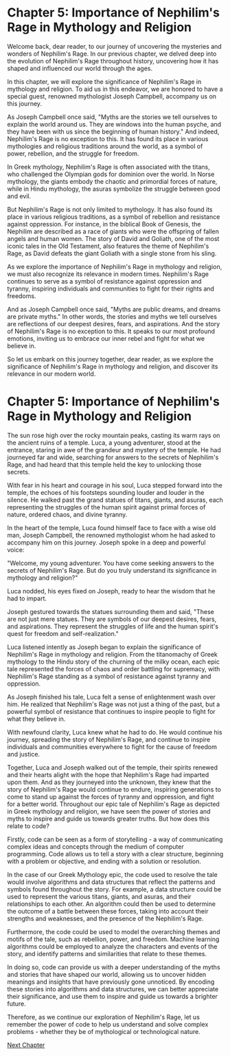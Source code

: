 # Chapter 5: Importance of Nephilim's Rage in Mythology and Religion

Welcome back, dear reader, to our journey of uncovering the mysteries and wonders of Nephilim's Rage. In our previous chapter, we delved deep into the evolution of Nephilim's Rage throughout history, uncovering how it has shaped and influenced our world through the ages.

In this chapter, we will explore the significance of Nephilim's Rage in mythology and religion. To aid us in this endeavor, we are honored to have a special guest, renowned mythologist Joseph Campbell, accompany us on this journey.

As Joseph Campbell once said, "Myths are the stories we tell ourselves to explain the world around us. They are windows into the human psyche, and they have been with us since the beginning of human history." And indeed, Nephilim's Rage is no exception to this. It has found its place in various mythologies and religious traditions around the world, as a symbol of power, rebellion, and the struggle for freedom.

In Greek mythology, Nephilim's Rage is often associated with the titans, who challenged the Olympian gods for dominion over the world. In Norse mythology, the giants embody the chaotic and primordial forces of nature, while in Hindu mythology, the asuras symbolize the struggle between good and evil.

But Nephilim's Rage is not only limited to mythology. It has also found its place in various religious traditions, as a symbol of rebellion and resistance against oppression. For instance, in the biblical Book of Genesis, the Nephilim are described as a race of giants who were the offspring of fallen angels and human women. The story of David and Goliath, one of the most iconic tales in the Old Testament, also features the theme of Nephilim's Rage, as David defeats the giant Goliath with a single stone from his sling.

As we explore the importance of Nephilim's Rage in mythology and religion, we must also recognize its relevance in modern times. Nephilim's Rage continues to serve as a symbol of resistance against oppression and tyranny, inspiring individuals and communities to fight for their rights and freedoms.

And as Joseph Campbell once said, "Myths are public dreams, and dreams are private myths." In other words, the stories and myths we tell ourselves are reflections of our deepest desires, fears, and aspirations. And the story of Nephilim's Rage is no exception to this. It speaks to our most profound emotions, inviting us to embrace our inner rebel and fight for what we believe in.

So let us embark on this journey together, dear reader, as we explore the significance of Nephilim's Rage in mythology and religion, and discover its relevance in our modern world.
# Chapter 5: Importance of Nephilim's Rage in Mythology and Religion

The sun rose high over the rocky mountain peaks, casting its warm rays on the ancient ruins of a temple. Luca, a young adventurer, stood at the entrance, staring in awe of the grandeur and mystery of the temple. He had journeyed far and wide, searching for answers to the secrets of Nephilim's Rage, and had heard that this temple held the key to unlocking those secrets.

With fear in his heart and courage in his soul, Luca stepped forward into the temple, the echoes of his footsteps sounding louder and louder in the silence. He walked past the grand statues of titans, giants, and asuras, each representing the struggles of the human spirit against primal forces of nature, ordered chaos, and divine tyranny.

In the heart of the temple, Luca found himself face to face with a wise old man, Joseph Campbell, the renowned mythologist whom he had asked to accompany him on this journey. Joseph spoke in a deep and powerful voice:

"Welcome, my young adventurer. You have come seeking answers to the secrets of Nephilim's Rage. But do you truly understand its significance in mythology and religion?"

Luca nodded, his eyes fixed on Joseph, ready to hear the wisdom that he had to impart.

Joseph gestured towards the statues surrounding them and said, "These are not just mere statues. They are symbols of our deepest desires, fears, and aspirations. They represent the struggles of life and the human spirit's quest for freedom and self-realization."

Luca listened intently as Joseph began to explain the significance of Nephilim's Rage in mythology and religion. From the titanomachy of Greek mythology to the Hindu story of the churning of the milky ocean, each epic tale represented the forces of chaos and order battling for supremacy, with Nephilim's Rage standing as a symbol of resistance against tyranny and oppression.

As Joseph finished his tale, Luca felt a sense of enlightenment wash over him. He realized that Nephilim's Rage was not just a thing of the past, but a powerful symbol of resistance that continues to inspire people to fight for what they believe in.

With newfound clarity, Luca knew what he had to do. He would continue his journey, spreading the story of Nephilim's Rage, and continue to inspire individuals and communities everywhere to fight for the cause of freedom and justice.

Together, Luca and Joseph walked out of the temple, their spirits renewed and their hearts alight with the hope that Nephilim's Rage had imparted upon them. And as they journeyed into the unknown, they knew that the story of Nephilim's Rage would continue to endure, inspiring generations to come to stand up against the forces of tyranny and oppression, and fight for a better world.
Throughout our epic tale of Nephilim's Rage as depicted in Greek mythology and religion, we have seen the power of stories and myths to inspire and guide us towards greater truths. But how does this relate to code?

Firstly, code can be seen as a form of storytelling - a way of communicating complex ideas and concepts through the medium of computer programming. Code allows us to tell a story with a clear structure, beginning with a problem or objective, and ending with a solution or resolution.

In the case of our Greek Mythology epic, the code used to resolve the tale would involve algorithms and data structures that reflect the patterns and symbols found throughout the story. For example, a data structure could be used to represent the various titans, giants, and asuras, and their relationships to each other. An algorithm could then be used to determine the outcome of a battle between these forces, taking into account their strengths and weaknesses, and the presence of the Nephilim's Rage.

Furthermore, the code could be used to model the overarching themes and motifs of the tale, such as rebellion, power, and freedom. Machine learning algorithms could be employed to analyze the characters and events of the story, and identify patterns and similarities that relate to these themes.

In doing so, code can provide us with a deeper understanding of the myths and stories that have shaped our world, allowing us to uncover hidden meanings and insights that have previously gone unnoticed. By encoding these stories into algorithms and data structures, we can better appreciate their significance, and use them to inspire and guide us towards a brighter future.

Therefore, as we continue our exploration of Nephilim's Rage, let us remember the power of code to help us understand and solve complex problems - whether they be of mythological or technological nature.


[Next Chapter](06_Chapter06.md)